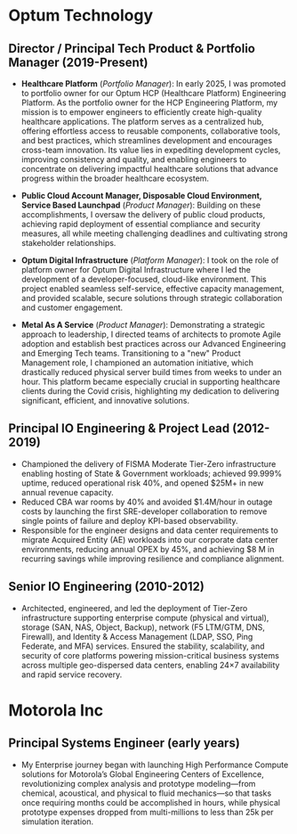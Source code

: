 # Optum Technology

## Director / Principal Tech Product & Portfolio Manager 		(2019-Present)
- **Healthcare Platform** (*Portfolio Manager*): In early 2025, I was promoted to portfolio owner for our Optum HCP (Healthcare Platform) Engineering Platform. As the portfolio owner for the HCP Engineering Platform, my mission is to empower engineers to efficiently create high-quality healthcare applications. The platform serves as a centralized hub, offering effortless access to reusable components, collaborative tools, and best practices, which streamlines development and encourages cross-team innovation. Its value lies in expediting development cycles, improving consistency and quality, and enabling engineers to concentrate on delivering impactful healthcare solutions that advance progress within the broader healthcare ecosystem.
 
- **Public Cloud Account Manager, Disposable Cloud Environment, Service Based Launchpad** (*Product Manager*): Building on these accomplishments, I oversaw the delivery of public cloud products, achieving rapid deployment of essential compliance and security measures, all while meeting challenging deadlines and cultivating strong stakeholder relationships.

- **Optum Digital Infrastructure** (*Platform Manager*): I took on the role of platform owner for Optum Digital Infrastructure where I led the development of a developer-focused, cloud-like environment. This project enabled seamless self-service, effective capacity management, and provided scalable, secure solutions through strategic collaboration and customer engagement. 
  
- **Metal As A Service** (*Product Manager*): Demonstrating a strategic approach to leadership, I directed teams of architects to promote Agile adoption and establish best practices across our Advanced Engineering and Emerging Tech teams. 
Transitioning to a "new" Product Management role, I championed an automation initiative, which drastically reduced physical server build times from weeks to under an hour. This platform became especially crucial in supporting healthcare clients during the Covid crisis, highlighting my dedication to delivering significant, efficient, and innovative solutions.


## Principal IO Engineering & Project Lead 				(2012-2019)
- Championed the delivery of FISMA Moderate Tier-Zero infrastructure enabling hosting of State & Government workloads; achieved 99.999% uptime, reduced operational risk 40%, and opened $25M+ in new annual revenue capacity.
- Reduced CBA war rooms by 40% and avoided $1.4M/hour in outage costs by launching the first SRE-developer collaboration to remove single points of failure and deploy KPI-based observability.
- Responsible for the engineer designs and data center requirements to migrate Acquired Entity (AE) workloads into our corporate data center environments, reducing annual OPEX by 45%, and achieving $8 M in recurring savings while improving resilience and compliance alignment.

## Senior IO Engineering				(2010-2012)
- Architected, engineered, and led the deployment of Tier-Zero infrastructure supporting enterprise compute (physical and virtual), storage (SAN, NAS, Object, Backup), network (F5 LTM/GTM, DNS, Firewall), and Identity & Access Management (LDAP, SSO, Ping Federate, and MFA) services. Ensured the stability, scalability, and security of core platforms powering mission-critical business systems across multiple geo-dispersed data centers, enabling 24×7 availability and rapid service recovery.

# Motorola Inc

## Principal Systems Engineer (early years)
- My Enterprise journey began with launching High Performance Compute solutions for Motorola’s Global Engineering Centers of Excellence, revolutionizing complex analysis and prototype modeling—from chemical, acoustical, and physical to fluid mechanics—so that tasks once requiring months could be accomplished in hours, while physical prototype expenses dropped from multi-millions to less than 25k per simulation iteration. 
